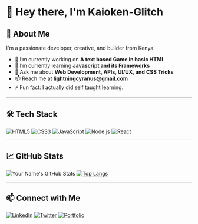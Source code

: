 # 👋 Hey there, I'm Kaioken-Glitch

## 🚀 About Me
I'm a passionate developer, creative, and builder from Kenya.

- 🔭 I’m currently working on **A text based Game in basic HTMl**
- 🌱 I’m currently learning **Javascript and its Frameworks**
- 💬 Ask me about **Web Development, APIs, UI/UX, and CSS Tricks**
- 📫 Reach me at **lightningcyranus@gmail.com**
- ⚡ Fun fact: I actually did self taught learning.

---

## 🛠️ Tech Stack
![HTML5](https://img.shields.io/badge/-HTML5-E34F26?logo=html5&logoColor=white&style=flat)
![CSS3](https://img.shields.io/badge/-CSS3-1572B6?logo=css3&logoColor=white&style=flat)
![JavaScript](https://img.shields.io/badge/-JavaScript-F7DF1E?logo=javascript&logoColor=black&style=flat)
![Node.js](https://img.shields.io/badge/-Node.js-339933?logo=nodedotjs&logoColor=white&style=flat)
![React](https://img.shields.io/badge/-React-61DAFB?logo=react&logoColor=black&style=flat)

---

## 📈 GitHub Stats
![Your Name's GitHub Stats](https://github-readme-stats.vercel.app/api?username=kaioken-glitch&show_icons=true&theme=radical)
[![Top Langs](https://github-readme-stats.vercel.app/api/top-langs/?username=kaioken-glitch&layout=compact)](https://github.com/YourUsername)

---

## 📫 Connect with Me
[![LinkedIn](https://img.shields.io/badge/-LinkedIn-blue?logo=linkedin&style=flat)](https://linkedin.com/in/dutchlady)
[![Twitter](https://img.shields.io/badge/-Twitter-1DA1F2?logo=twitter&logoColor=white&style=flat)](https://twitter.com/OgYapZ)
[![Portfolio](https://img.shields.io/badge/-Portfolio-black?style=flat)](https://yourwebsite.com)

